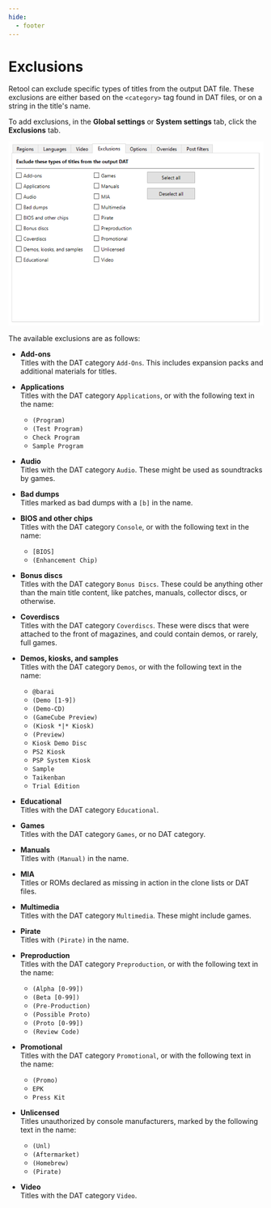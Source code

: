 ```yaml
---
hide:
  - footer
---
```


# Exclusions

Retool can exclude specific types of titles from the output DAT file. These exclusions are
either based on the `<category>` tag found in DAT files, or on a string in the title's
name.

To add exclusions, in the **Global settings** or **System settings** tab, click the
**Exclusions** tab.

![A screenshot of Retool's exclusions](images/exclusions.png)

The available exclusions are as follows:

* **Add-ons**
  <br>Titles with the DAT category `Add-Ons`. This includes expansion packs and additional
  materials for titles.

* **Applications**
  <br>Titles with the DAT category `Applications`, or with the following text in the name:
    * `(Program)`
    * `(Test Program)`
    * `Check Program`
    * `Sample Program`

* **Audio**
  <br>Titles with the DAT category `Audio`. These might be used as soundtracks by games.

* **Bad dumps**
  <br>Titles marked as bad dumps with a `[b]` in the name.

* **BIOS and other chips**
  <br>Titles with the DAT category `Console`, or with the following text in the name:
    * `[BIOS]`
    * `(Enhancement Chip)`

* **Bonus discs**
  <br>Titles with the DAT category `Bonus Discs`. These could be anything other than the
  main title content, like patches, manuals, collector discs, or otherwise.

* **Coverdiscs**
  <br>Titles with the DAT category `Coverdiscs`. These were discs that were attached to
  the front of magazines, and could contain demos, or rarely, full games.

* **Demos, kiosks, and samples**
  <br>Titles with the DAT category `Demos`, or with the following text in the name:
    * `@barai`
    * `(Demo [1-9])`
    * `(Demo-CD)`
    * `(GameCube Preview)`
    * `(Kiosk *|* Kiosk)`
    * `(Preview)`
    * `Kiosk Demo Disc`
    * `PS2 Kiosk`
    * `PSP System Kiosk`
    * `Sample`
    * `Taikenban`
    * `Trial Edition`

* **Educational**
  <br>Titles with the DAT category `Educational`.

* **Games**
  <br>Titles with the DAT category `Games`, or no DAT category.

* **Manuals**
  <br>Titles with `(Manual)` in the name.

* **MIA**
  <br>Titles or ROMs declared as missing in action in the clone lists or DAT files.

* **Multimedia**
  <br>Titles with the DAT category `Multimedia`. These might include games.

* **Pirate**
  <br>Titles with `(Pirate)` in the name.

* **Preproduction**
  <br>Titles with the DAT category `Preproduction`, or with the following text in the
  name:
    * `(Alpha [0-99])`
    * `(Beta [0-99])`
    * `(Pre-Production)`
    * `(Possible Proto)`
    * `(Proto [0-99])`
    * `(Review Code)`

* **Promotional**
  <br>Titles with the DAT category `Promotional`, or with the following text in the name:
    * `(Promo)`
    * `EPK`
    * `Press Kit`

* **Unlicensed**
  <br>Titles unauthorized by console manufacturers, marked by the following text in the
  name:
    * `(Unl)`
    * `(Aftermarket)`
    * `(Homebrew)`
    * `(Pirate)`

* **Video**
  <br>Titles with the DAT category `Video`.

